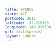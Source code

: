 ```yaml
---
title: SPENCE
state: ACT
postcode: 2615
latitude: -35.215386
longitude: 149.029308
url: /act/spence/
layout: suburb
---
```

